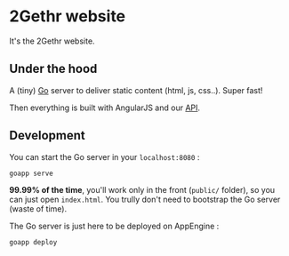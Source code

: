 # 2Gethr website

It's the 2Gethr website.

## Under the hood

A (tiny) [Go](https://golang.org/) server to deliver static content (html, js, css..). Super fast!

Then everything is built with AngularJS and our [API](https://github.com/2Gethr/gthr-api).

## Development

You can start the Go server in your `localhost:8080` :

`goapp serve`

**99.99% of the time**, you'll work only in the front (`public/` folder), so you can just open `index.html`.
You trully don't need to bootstrap the Go server (waste of time).

The Go server is just here to be deployed on AppEngine :

`goapp deploy`

